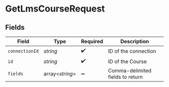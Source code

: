 # GetLmsCourseRequest


## Fields

| Field                            | Type                             | Required                         | Description                      |
| -------------------------------- | -------------------------------- | -------------------------------- | -------------------------------- |
| `connectionId`                   | *string*                         | :heavy_check_mark:               | ID of the connection             |
| `id`                             | *string*                         | :heavy_check_mark:               | ID of the Course                 |
| `fields`                         | array<*string*>                  | :heavy_minus_sign:               | Comma-delimited fields to return |